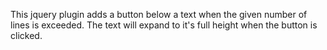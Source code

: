 This jquery plugin adds a button below a text when the given number of lines is exceeded.
The text will expand to it's full height when the button is clicked.